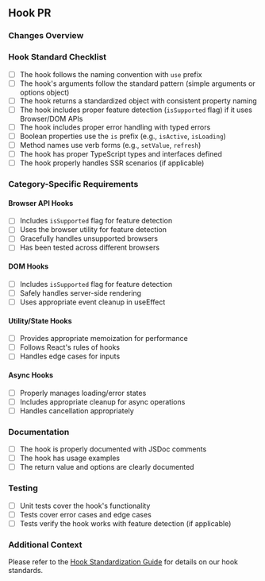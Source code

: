## Hook PR

### Changes Overview

<!-- Briefly describe the hook(s) you're adding, modifying, or fixing -->

### Hook Standard Checklist

- [ ] The hook follows the naming convention with `use` prefix
- [ ] The hook's arguments follow the standard pattern (simple arguments or options object)
- [ ] The hook returns a standardized object with consistent property naming
- [ ] The hook includes proper feature detection (`isSupported` flag) if it uses Browser/DOM APIs
- [ ] The hook includes proper error handling with typed errors
- [ ] Boolean properties use the `is` prefix (e.g., `isActive`, `isLoading`)
- [ ] Method names use verb forms (e.g., `setValue`, `refresh`)
- [ ] The hook has proper TypeScript types and interfaces defined
- [ ] The hook properly handles SSR scenarios (if applicable)

### Category-Specific Requirements

<!-- Check the category of your hook and ensure it follows specific standards -->

#### Browser API Hooks

- [ ] Includes `isSupported` flag for feature detection
- [ ] Uses the browser utility for feature detection
- [ ] Gracefully handles unsupported browsers
- [ ] Has been tested across different browsers

#### DOM Hooks

- [ ] Includes `isSupported` flag for feature detection
- [ ] Safely handles server-side rendering
- [ ] Uses appropriate event cleanup in useEffect

#### Utility/State Hooks

- [ ] Provides appropriate memoization for performance
- [ ] Follows React's rules of hooks
- [ ] Handles edge cases for inputs

#### Async Hooks

- [ ] Properly manages loading/error states
- [ ] Includes appropriate cleanup for async operations
- [ ] Handles cancellation appropriately

### Documentation

- [ ] The hook is properly documented with JSDoc comments
- [ ] The hook has usage examples
- [ ] The return value and options are clearly documented

### Testing

- [ ] Unit tests cover the hook's functionality
- [ ] Tests cover error cases and edge cases
- [ ] Tests verify the hook works with feature detection (if applicable)

### Additional Context

<!-- Any additional information or context that would help reviewers understand your changes -->

Please refer to the [Hook Standardization Guide](../docs/HOOK_STANDARD.md) for details on our hook standards.
